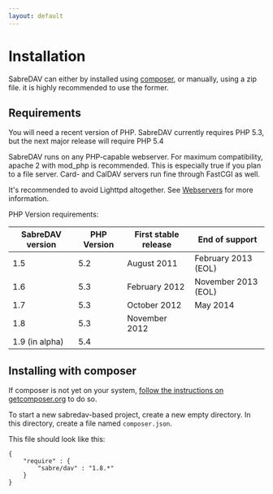 ```yaml
---
layout: default
---
```


Installation
============

SabreDAV can either by installed using [composer][1], or manually, using a zip file.
it is highly recommended to use the former.

Requirements
------------

You will need a recent version of PHP. SabreDAV currently requires PHP 5.3, but
the next major release will require PHP 5.4

SabreDAV runs on any PHP-capable webserver. For maximum compatibility,
apache 2 with mod_php is recommended. This is especially true if you plan to
a file server. Card- and CalDAV servers run fine through FastCGI as well.

It's recommended to avoid Lighttpd altogether. See [Webservers](webservers)
for more information.

PHP Version requirements:

| SabreDAV version | PHP Version | First stable release | End of support      |
| ---------------- | ----------- | -------------------- | ------------------- |
| 1.5              | 5.2         | August 2011          | February 2013 (EOL) |
| 1.6              | 5.3         | February 2012        | November 2013 (EOL) |
| 1.7              | 5.3         | October 2012         | May 2014            |
| 1.8              | 5.3         | November 2012        |                     |
| 1.9 (in alpha)   | 5.4         |                      |                     |

Installing with composer
------------------------

If composer is not yet on your system, [follow the instructions on getcomposer.org][2]
to do so.

To start a new sabredav-based project, create a new empty directory. In this
directory, create a file named `composer.json`.

This file should look like this:

    {
        "require" : {
            "sabre/dav" : "1.8.*"
        }
    }

[1]: http://getcomposer.org/
[2]: https://getcomposer.org/doc/00-intro.md#installation-nix

